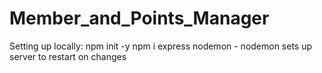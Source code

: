 # Member_and_Points_Manager

Setting up locally:
npm init -y 
npm i express nodemon - nodemon sets up server to restart on changes